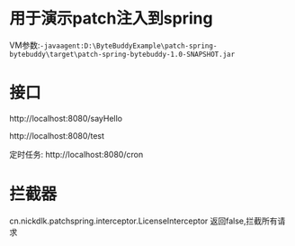# 用于演示patch注入到spring

VM参数:`-javaagent:D:\ByteBuddyExample\patch-spring-bytebuddy\target\patch-spring-bytebuddy-1.0-SNAPSHOT.jar`

# 接口

http://localhost:8080/sayHello

http://localhost:8080/test

定时任务:
http://localhost:8080/cron

# 拦截器

cn.nickdlk.patchspring.interceptor.LicenseInterceptor 返回false,拦截所有请求